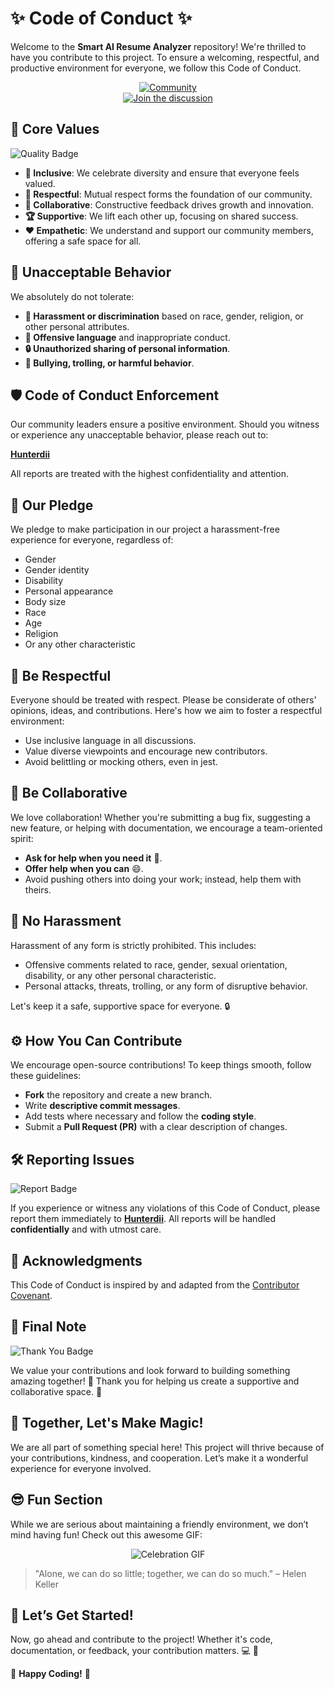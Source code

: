 # ✨ Code of Conduct ✨

Welcome to the **Smart AI Resume Analyzer** repository! We're thrilled to have you contribute to this project. To ensure a welcoming, respectful, and productive environment for everyone, we follow this Code of Conduct.

<div align="center">
  
[![Community](https://img.shields.io/badge/Community-Welcoming-brightgreen?style=for-the-badge)](https://discord.com/invite/dy4gAhng)  
[![Join the discussion](https://img.shields.io/badge/Join-Discussion-blue?style=for-the-badge&logo=Discussions)](https://github.com/Hunterdii/Smart-AI-Resume-Analyzer/discussions)
</div>


## 🎯 **Core Values**

![Quality Badge](https://img.shields.io/badge/Quality-First-orange?style=flat-square)  

- **🌈 Inclusive**: We celebrate diversity and ensure that everyone feels valued.
- **🤝 Respectful**: Mutual respect forms the foundation of our community.
- **💬 Collaborative**: Constructive feedback drives growth and innovation.
- **🏆 Supportive**: We lift each other up, focusing on shared success.
- **❤️ Empathetic**: We understand and support our community members, offering a safe space for all.



## 🚫 **Unacceptable Behavior**

We absolutely do not tolerate:

- **💢 Harassment or discrimination** based on race, gender, religion, or other personal attributes.
- **💬 Offensive language** and inappropriate conduct.
- **🔒 Unauthorized sharing of personal information**.
- **🚷 Bullying, trolling, or harmful behavior**.



## 🛡️ **Code of Conduct Enforcement**

Our community leaders ensure a positive environment. Should you witness or experience any unacceptable behavior, please reach out to:

[**Hunterdii**](mailto:hunterdii9879@gmail.com)

All reports are treated with the highest confidentiality and attention.



## 🌟 **Our Pledge**

We pledge to make participation in our project a harassment-free experience for everyone, regardless of:

- Gender
- Gender identity
- Disability
- Personal appearance
- Body size
- Race
- Age
- Religion
- Or any other characteristic



## 🤝 **Be Respectful**

Everyone should be treated with respect. Please be considerate of others' opinions, ideas, and contributions. Here's how we aim to foster a respectful environment:

- Use inclusive language in all discussions.
- Value diverse viewpoints and encourage new contributors.
- Avoid belittling or mocking others, even in jest.



## 💬 **Be Collaborative**

We love collaboration! Whether you're submitting a bug fix, suggesting a new feature, or helping with documentation, we encourage a team-oriented spirit:

- **Ask for help when you need it** 🙌.
- **Offer help when you can** 😄.
- Avoid pushing others into doing your work; instead, help them with theirs.



## 🚫 **No Harassment**

Harassment of any form is strictly prohibited. This includes:

- Offensive comments related to race, gender, sexual orientation, disability, or any other personal characteristic.
- Personal attacks, threats, trolling, or any form of disruptive behavior.

Let's keep it a safe, supportive space for everyone. 🔒



## ⚙️ **How You Can Contribute**

We encourage open-source contributions! To keep things smooth, follow these guidelines:

- **Fork** the repository and create a new branch.
- Write **descriptive commit messages**.
- Add tests where necessary and follow the **coding style**.
- Submit a **Pull Request (PR)** with a clear description of changes.



## 🛠️ **Reporting Issues**

![Report Badge](https://img.shields.io/badge/Report%20Issues-Confidential-red?style=flat-square)  

If you experience or witness any violations of this Code of Conduct, please report them immediately to [**Hunterdii**](mailto:hunterdii9879@gmail.com). All reports will be handled **confidentially** and with utmost care.



## 🙌 **Acknowledgments**

This Code of Conduct is inspired by and adapted from the [Contributor Covenant](https://www.contributor-covenant.org/).



## 📜 **Final Note**

![Thank You Badge](https://img.shields.io/badge/Thank%20You!-For%20Being%20Awesome-brightgreen?style=flat-square)  

We value your contributions and look forward to building something amazing together! 🚀 Thank you for helping us create a supportive and collaborative space. 💖



## 👏 **Together, Let's Make Magic!**

We are all part of something special here! This project will thrive because of your contributions, kindness, and cooperation. Let’s make it a wonderful experience for everyone involved.



## 😎 **Fun Section**

While we are serious about maintaining a friendly environment, we don’t mind having fun! Check out this awesome GIF:
<div align="center">

![Celebration GIF](https://media.giphy.com/media/l0MYt5jPR6QX5pnqM/giphy.gif)  
</div>

> "Alone, we can do so little; together, we can do so much." – Helen Keller



## 🚀 **Let’s Get Started!**

Now, go ahead and contribute to the project! Whether it's code, documentation, or feedback, your contribution matters. 💻 💬



:wave: **Happy Coding!** 🎉
